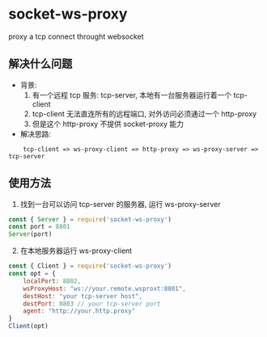 # socket-ws-proxy

proxy a tcp connect throught websocket

## 解决什么问题

- 背景:
  1. 有一个远程 tcp 服务: tcp-server, 本地有一台服务器运行着一个 tcp-client
  2. tcp-client 无法直连所有的远程端口, 对外访问必须通过一个 http-proxy
  3. 但是这个 http-proxy 不提供 socket-proxy 能力
- 解决思路:

```
    tcp-client => ws-proxy-client => http-proxy => ws-proxy-server => tcp-server
```

## 使用方法

1. 找到一台可以访问 tcp-server 的服务器, 运行 ws-proxy-server

```JavaScript
const { Server } = require('socket-ws-proxy')
const port = 8801
Server(port)
```

2. 在本地服务器运行 ws-proxy-client

```JavaScript
const { Client } = require('socket-ws-proxy')
const opt = {
    localPort: 8802,
    wsProxyHost: "ws://your.remote.wsproxt:8801",
    destHost: "your tcp-server host",
    destPort: 8803 // your tcp-server port
    agent: "http://your.http.proxy"
}
Client(opt)
```

